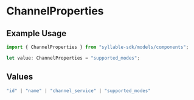 # ChannelProperties

## Example Usage

```typescript
import { ChannelProperties } from "syllable-sdk/models/components";

let value: ChannelProperties = "supported_modes";
```

## Values

```typescript
"id" | "name" | "channel_service" | "supported_modes"
```
